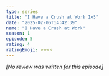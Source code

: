 ```yaml
---
type: series
title: "I Have a Crush at Work 1x5"
date: "2025-02-06T14:42:39"
name: "I Have a Crush at Work"
season: 1
episode: 5
rating: 4
ratingEmoji: ⭐️⭐️⭐️⭐️
---
```


*[No review was written for this episode]*
